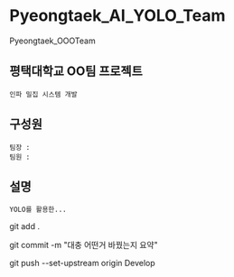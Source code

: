 # Pyeongtaek_AI_YOLO_Team
Pyeongtaek_OOOTeam

## 평택대학교 OO팀 프로젝트
```
인파 밀집 시스템 개발
```
## 구성원
```
팀장 :
팀원 :
```
## 설명
```
YOLO를 활용한...
```




git add .


git commit -m "대충 어떤거 바꿨는지 요약"


git push --set-upstream origin Develop
